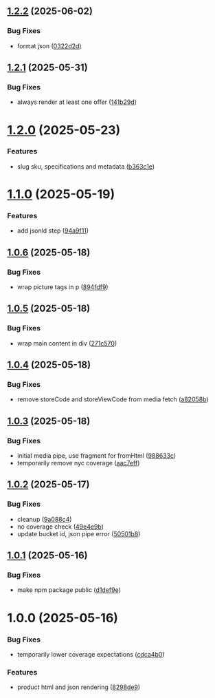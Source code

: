 ## [1.2.2](https://github.com/adobe-rnd/helix-product-pipeline/compare/v1.2.1...v1.2.2) (2025-06-02)


### Bug Fixes

* format json ([0322d2d](https://github.com/adobe-rnd/helix-product-pipeline/commit/0322d2da7507e1ea65352e8ed81ef1d3d8eb1113))

## [1.2.1](https://github.com/adobe-rnd/helix-product-pipeline/compare/v1.2.0...v1.2.1) (2025-05-31)


### Bug Fixes

* always render at least one offer ([141b29d](https://github.com/adobe-rnd/helix-product-pipeline/commit/141b29d6c2426cc6ca65f0d4b872bc9a7e00cc18))

# [1.2.0](https://github.com/adobe-rnd/helix-product-pipeline/compare/v1.1.0...v1.2.0) (2025-05-23)


### Features

* slug sku, specifications and metadata ([b363c1e](https://github.com/adobe-rnd/helix-product-pipeline/commit/b363c1e31146557aa9aae791943927a4a8ed4764))

# [1.1.0](https://github.com/adobe-rnd/helix-product-pipeline/compare/v1.0.6...v1.1.0) (2025-05-19)


### Features

* add jsonld step ([94a9f11](https://github.com/adobe-rnd/helix-product-pipeline/commit/94a9f117809251093fea7d7b437e431ccae93b25))

## [1.0.6](https://github.com/adobe-rnd/helix-product-pipeline/compare/v1.0.5...v1.0.6) (2025-05-18)


### Bug Fixes

* wrap picture tags in p ([894fdf9](https://github.com/adobe-rnd/helix-product-pipeline/commit/894fdf98ea1012203cf64562e95af4eac723abe3))

## [1.0.5](https://github.com/adobe-rnd/helix-product-pipeline/compare/v1.0.4...v1.0.5) (2025-05-18)


### Bug Fixes

* wrap main content in div ([271c570](https://github.com/adobe-rnd/helix-product-pipeline/commit/271c57005687ef34310df34f17511059424f25fa))

## [1.0.4](https://github.com/adobe-rnd/helix-product-pipeline/compare/v1.0.3...v1.0.4) (2025-05-18)


### Bug Fixes

* remove storeCode and storeViewCode from media fetch ([a82058b](https://github.com/adobe-rnd/helix-product-pipeline/commit/a82058bcba93718e59822d9d408dd6f7c4bbe479))

## [1.0.3](https://github.com/adobe-rnd/helix-product-pipeline/compare/v1.0.2...v1.0.3) (2025-05-18)


### Bug Fixes

* initial media pipe, use fragment for fromHtml ([988633c](https://github.com/adobe-rnd/helix-product-pipeline/commit/988633cebd9cd249d9ede817e2ea82427dec1cbf))
* temporarily remove nyc coverage ([aac7eff](https://github.com/adobe-rnd/helix-product-pipeline/commit/aac7effd31ff9960995827c533edab072ad7dee0))

## [1.0.2](https://github.com/adobe-rnd/helix-product-pipeline/compare/v1.0.1...v1.0.2) (2025-05-17)


### Bug Fixes

* cleanup ([9a088c4](https://github.com/adobe-rnd/helix-product-pipeline/commit/9a088c40d3dca30762713519663a6e4fcfea3af4))
* no coverage check ([49e4e9b](https://github.com/adobe-rnd/helix-product-pipeline/commit/49e4e9bb0b0773ab36906a7d1389fcaf1210a850))
* update bucket id, json pipe error ([50501b8](https://github.com/adobe-rnd/helix-product-pipeline/commit/50501b87052a7722b600e1a0f7f64a23c117680f))

## [1.0.1](https://github.com/adobe-rnd/helix-product-pipeline/compare/v1.0.0...v1.0.1) (2025-05-16)


### Bug Fixes

* make npm package public ([d1def9e](https://github.com/adobe-rnd/helix-product-pipeline/commit/d1def9ed903f40609a0dcfa7df7bf8b197892452))

# 1.0.0 (2025-05-16)


### Bug Fixes

* temporarily lower coverage expectations ([cdca4b0](https://github.com/adobe-rnd/helix-product-pipeline/commit/cdca4b03c02fa6ab07317d8f6eca09c2f10d1fc2))


### Features

* product html and json rendering ([8298de9](https://github.com/adobe-rnd/helix-product-pipeline/commit/8298de97cea486f0f9f2cda9535b434f5c0de260))
